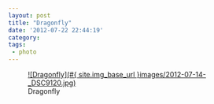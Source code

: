 ```yaml
---
layout: post
title: "Dragonfly"
date: '2012-07-22 22:44:19'
category: 
tags:
 - photo
---
```


<figure>
  <a href="#{ site.img_base_url }images/2012-07-14-_DSC9120.jpg" rel="lightbox" title="Dragonfly">
  ![Dragonfly](#{ site.img_base_url }images/2012-07-14-_DSC9120.jpg)
  </a>
  <figcaption>Dragonfly</figcaption>
</figure>

